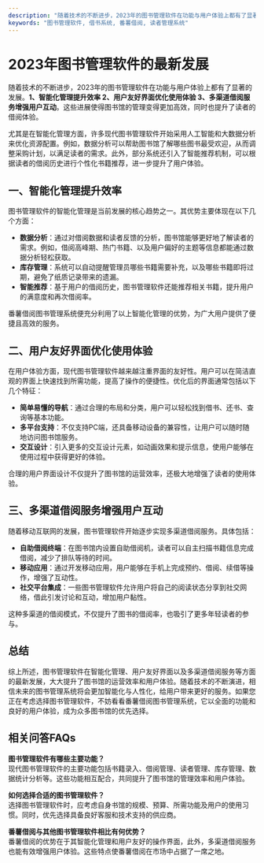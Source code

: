 ```yaml
---
description: "随着技术的不断进步，2023年的图书管理软件在功能与用户体验上都有了显著的发展。**1、智能化管理提升效率 2、用户友好界面优化使用体验 3、多渠道借阅服务增强用户互动**。这些进展使得图书馆的管理变得更加高效，同时也提升了读者的借阅体验。"
keywords: "图书管理软件, 借书系统, 番薯借阅, 读者管理系统"
---
```

# 2023年图书管理软件的最新发展

随着技术的不断进步，2023年的图书管理软件在功能与用户体验上都有了显著的发展。**1、智能化管理提升效率 2、用户友好界面优化使用体验 3、多渠道借阅服务增强用户互动**。这些进展使得图书馆的管理变得更加高效，同时也提升了读者的借阅体验。

尤其是在智能化管理方面，许多现代图书管理软件开始采用人工智能和大数据分析来优化资源配置。例如，数据分析可以帮助图书馆了解哪些图书最受欢迎，从而调整采购计划，以满足读者的需求。此外，部分系统还引入了智能推荐机制，可以根据读者的借阅历史进行个性化书籍推荐，进一步提升了用户体验。

## **一、智能化管理提升效率**

图书管理软件的智能化管理是当前发展的核心趋势之一。其优势主要体现在以下几个方面：

- **数据分析**：通过对借阅数据和读者反馈的分析，图书馆能够更好地了解读者的需求。例如，借阅高峰期、热门书籍、以及用户偏好的主题等信息都能通过数据分析轻松获取。
- **库存管理**：系统可以自动提醒管理员哪些书籍需要补充，以及哪些书籍即将过期，避免了纸质记录带来的遗漏。
- **智能推荐**：基于用户的借阅历史，图书管理软件还能推荐相关书籍，提升用户的满意度和再次借阅率。

番薯借阅图书管理系统便充分利用了以上智能化管理的优势，为广大用户提供了便捷且高效的服务。

## **二、用户友好界面优化使用体验**

在用户体验方面，现代图书管理软件越来越注重界面的友好性。用户可以在简洁直观的界面上快速找到所需功能，提高了操作的便捷性。优化后的界面通常包括以下几个特征：

- **简单易懂的导航**：通过合理的布局和分类，用户可以轻松找到借书、还书、查询等基本功能。
- **多平台支持**：不仅支持PC端，还具备移动设备的兼容性，让用户可以随时随地访问图书馆服务。
- **交互设计**：引入更多的交互设计元素，如动画效果和提示信息，使用户能够在使用过程中获得更好的体验。

合理的用户界面设计不仅提升了图书馆的运营效率，还极大地增强了读者的使用体验。

## **三、多渠道借阅服务增强用户互动**

随着移动互联网的发展，图书管理软件开始逐步实现多渠道借阅服务。具体包括：

- **自助借阅终端**：在图书馆内设置自助借阅机，读者可以自主扫描书籍信息完成借阅，减少了排队等待的时间。
- **移动应用**：通过开发移动应用，用户能够在手机上完成预约、借阅、续借等操作，增强了互动性。
- **社交平台集成**：一些图书管理软件允许用户将自己的阅读状态分享到社交网络，借此引发讨论和互动，增加用户黏性。

这种多渠道的借阅模式，不仅提升了图书的借阅率，也吸引了更多年轻读者的参与。

## **总结**

综上所述，图书管理软件在智能化管理、用户友好界面以及多渠道借阅服务等方面的最新发展，大大提升了图书馆的运营效率和用户体验。随着技术的不断演进，相信未来的图书管理系统将会更加智能化与人性化，给用户带来更好的服务。如果您正在考虑选择图书管理软件，不妨看看番薯借阅图书管理系统，它以全面的功能和良好的用户体验，成为众多图书馆的优先选择。

## 相关问答FAQs

**图书管理软件有哪些主要功能？**  
现代图书管理软件的主要功能包括书籍录入、借阅管理、读者管理、库存管理、数据统计分析等。这些功能相互配合，共同提升了图书馆的管理效率和用户体验。

**如何选择合适的图书管理软件？**  
选择图书管理软件时，应考虑自身书馆的规模、预算、所需功能及用户的使用习惯。同时，优先选择具备良好客服和技术支持的供应商。

**番薯借阅与其他图书管理软件相比有何优势？**  
番薯借阅的优势在于其智能化管理和用户友好的操作界面，此外，多渠道借阅服务也能有效增强用户体验。这些特点使番薯借阅在市场中占据了一席之地。
